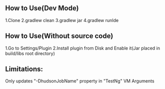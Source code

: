 How to Use(Dev Mode)
--------------
1.Clone
2.gradlew clean
3.gradlew jar
4.gradlew runIde

How to Use(Without source code)
--------------------------------
1.Go to Settings/Plugin
2.Install plugin from Disk and Enable it(Jar placed in build/libs root directory)


Limitations:
------------------
Only updates "-DhudsonJobName" property in "TestNg" VM Arguments

